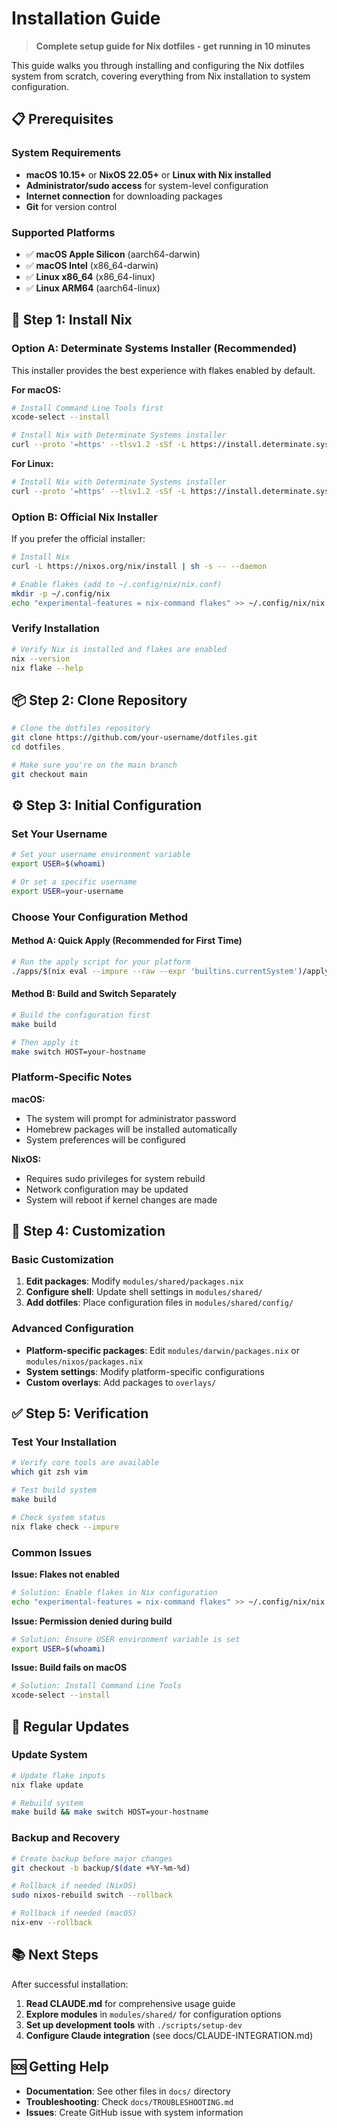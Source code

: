 # Installation Guide

> **Complete setup guide for Nix dotfiles - get running in 10 minutes**

This guide walks you through installing and configuring the Nix dotfiles system from scratch, covering everything from Nix installation to system configuration.

## 📋 Prerequisites

### System Requirements
- **macOS 10.15+** or **NixOS 22.05+** or **Linux with Nix installed**
- **Administrator/sudo access** for system-level configuration
- **Internet connection** for downloading packages
- **Git** for version control

### Supported Platforms
- ✅ **macOS Apple Silicon** (aarch64-darwin)
- ✅ **macOS Intel** (x86_64-darwin)
- ✅ **Linux x86_64** (x86_64-linux)
- ✅ **Linux ARM64** (aarch64-linux)

## 🚀 Step 1: Install Nix

### Option A: Determinate Systems Installer (Recommended)

This installer provides the best experience with flakes enabled by default.

**For macOS:**
```bash
# Install Command Line Tools first
xcode-select --install

# Install Nix with Determinate Systems installer
curl --proto '=https' --tlsv1.2 -sSf -L https://install.determinate.systems/nix | sh -s -- install
```

**For Linux:**
```bash
# Install Nix with Determinate Systems installer
curl --proto '=https' --tlsv1.2 -sSf -L https://install.determinate.systems/nix | sh -s -- install
```

### Option B: Official Nix Installer

If you prefer the official installer:

```bash
# Install Nix
curl -L https://nixos.org/nix/install | sh -s -- --daemon

# Enable flakes (add to ~/.config/nix/nix.conf)
mkdir -p ~/.config/nix
echo "experimental-features = nix-command flakes" >> ~/.config/nix/nix.conf
```

### Verify Installation

```bash
# Verify Nix is installed and flakes are enabled
nix --version
nix flake --help
```

## 📦 Step 2: Clone Repository

```bash
# Clone the dotfiles repository
git clone https://github.com/your-username/dotfiles.git
cd dotfiles

# Make sure you're on the main branch
git checkout main
```

## ⚙️ Step 3: Initial Configuration

### Set Your Username
```bash
# Set your username environment variable
export USER=$(whoami)

# Or set a specific username
export USER=your-username
```

### Choose Your Configuration Method

#### Method A: Quick Apply (Recommended for First Time)
```bash
# Run the apply script for your platform
./apps/$(nix eval --impure --raw --expr 'builtins.currentSystem')/apply
```

#### Method B: Build and Switch Separately
```bash
# Build the configuration first
make build

# Then apply it
make switch HOST=your-hostname
```

### Platform-Specific Notes

**macOS:**
- The system will prompt for administrator password
- Homebrew packages will be installed automatically
- System preferences will be configured

**NixOS:**
- Requires sudo privileges for system rebuild
- Network configuration may be updated
- System will reboot if kernel changes are made

## 🔧 Step 4: Customization

### Basic Customization
1. **Edit packages**: Modify `modules/shared/packages.nix`
2. **Configure shell**: Update shell settings in `modules/shared/`
3. **Add dotfiles**: Place configuration files in `modules/shared/config/`

### Advanced Configuration
- **Platform-specific packages**: Edit `modules/darwin/packages.nix` or `modules/nixos/packages.nix`
- **System settings**: Modify platform-specific configurations
- **Custom overlays**: Add packages to `overlays/`

## ✅ Step 5: Verification

### Test Your Installation
```bash
# Verify core tools are available
which git zsh vim

# Test build system
make build

# Check system status
nix flake check --impure
```

### Common Issues

**Issue: Flakes not enabled**
```bash
# Solution: Enable flakes in Nix configuration
echo "experimental-features = nix-command flakes" >> ~/.config/nix/nix.conf
```

**Issue: Permission denied during build**
```bash
# Solution: Ensure USER environment variable is set
export USER=$(whoami)
```

**Issue: Build fails on macOS**
```bash
# Solution: Install Command Line Tools
xcode-select --install
```

## 🔄 Regular Updates

### Update System
```bash
# Update flake inputs
nix flake update

# Rebuild system
make build && make switch HOST=your-hostname
```

### Backup and Recovery
```bash
# Create backup before major changes
git checkout -b backup/$(date +%Y-%m-%d)

# Rollback if needed (NixOS)
sudo nixos-rebuild switch --rollback

# Rollback if needed (macOS)
nix-env --rollback
```

## 📚 Next Steps

After successful installation:

1. **Read CLAUDE.md** for comprehensive usage guide
2. **Explore modules** in `modules/shared/` for configuration options
3. **Set up development tools** with `./scripts/setup-dev`
4. **Configure Claude integration** (see docs/CLAUDE-INTEGRATION.md)

## 🆘 Getting Help

- **Documentation**: See other files in `docs/` directory
- **Troubleshooting**: Check `docs/TROUBLESHOOTING.md`
- **Issues**: Create GitHub issue with system information
